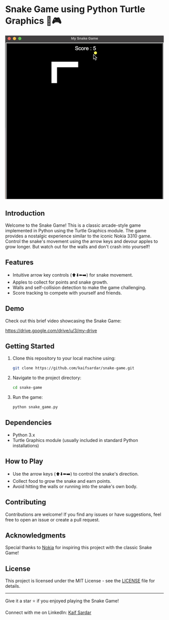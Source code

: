 # Snake Game using Python Turtle Graphics 🐍🎮

![Snake Game Screenshot](Screenshot%202023-08-06%20at%201.08.16%20PM.png)

## Introduction

Welcome to the Snake Game! This is a classic arcade-style game implemented in Python using the Turtle Graphics module. The game provides a nostalgic experience similar to the iconic Nokia 3310 game. Control the snake's movement using the arrow keys and devour apples to grow longer. But watch out for the walls and don't crash into yourself!

## Features

- Intuitive arrow key controls (⬆️⬇️⬅️➡️) for snake movement.
- Apples to collect for points and snake growth.
- Walls and self-collision detection to make the game challenging.
- Score tracking to compete with yourself and friends.

## Demo

Check out this brief video showcasing the Snake Game:

https://drive.google.com/drive/u/3/my-drive

## Getting Started

1. Clone this repository to your local machine using:
   ```bash
   git clone https://github.com/kaifsardar/snake-game.git
   ```

2. Navigate to the project directory:
   ```bash
   cd snake-game
   ```

3. Run the game:
   ```bash
   python snake_game.py
   ```

## Dependencies

- Python 3.x
- Turtle Graphics module (usually included in standard Python installations)

## How to Play

- Use the arrow keys (⬆️⬇️⬅️➡️) to control the snake's direction.
- Collect food to grow the snake and earn points.
- Avoid hitting the walls or running into the snake's own body.

## Contributing

Contributions are welcome! If you find any issues or have suggestions, feel free to open an issue or create a pull request.

## Acknowledgments

Special thanks to [Nokia](https://www.nokia.com/) for inspiring this project with the classic Snake Game!

## License

This project is licensed under the MIT License - see the [LICENSE](LICENSE) file for details.

---

Give it a star ⭐️ if you enjoyed playing the Snake Game!

Connect with me on LinkedIn: [Kaif Sardar](https://www.linkedin.com/in/kaifsardar/)

